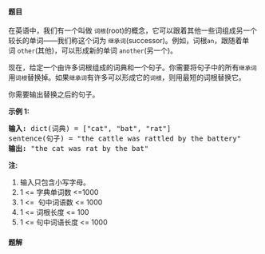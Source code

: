 #### 题目
<p>在英语中，我们有一个叫做&nbsp;<code>词根</code>(root)的概念，它可以跟着其他一些词组成另一个较长的单词&mdash;&mdash;我们称这个词为&nbsp;<code>继承词</code>(successor)。例如，词根<code>an</code>，跟随着单词&nbsp;<code>other</code>(其他)，可以形成新的单词&nbsp;<code>another</code>(另一个)。</p>

<p>现在，给定一个由许多词根组成的词典和一个句子。你需要将句子中的所有<code>继承词</code>用<code>词根</code>替换掉。如果<code>继承词</code>有许多可以形成它的<code>词根</code>，则用最短的词根替换它。</p>

<p>你需要输出替换之后的句子。</p>

<p><strong>示例 1:</strong></p>

<pre>
<strong>输入:</strong> dict(词典) = [&quot;cat&quot;, &quot;bat&quot;, &quot;rat&quot;]
sentence(句子) = &quot;the cattle was rattled by the battery&quot;
<strong>输出:</strong> &quot;the cat was rat by the bat&quot;
</pre>

<p><strong>注:</strong></p>

<ol>
	<li>输入只包含小写字母。</li>
	<li>1 &lt;= 字典单词数 &lt;=1000</li>
	<li>1 &lt;=&nbsp; 句中词语数&nbsp;&lt;= 1000</li>
	<li>1 &lt;= 词根长度 &lt;= 100</li>
	<li>1 &lt;= 句中词语长度&nbsp;&lt;= 1000</li>
</ol>


 #### 题解